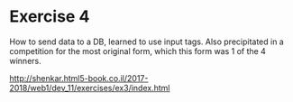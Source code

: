 # Exercise 4
How to send data to a DB, learned to use input tags.
Also precipitated in a competition for the most original form, which this form was 1 of the 4 winners.


http://shenkar.html5-book.co.il/2017-2018/web1/dev_11/exercises/ex3/index.html